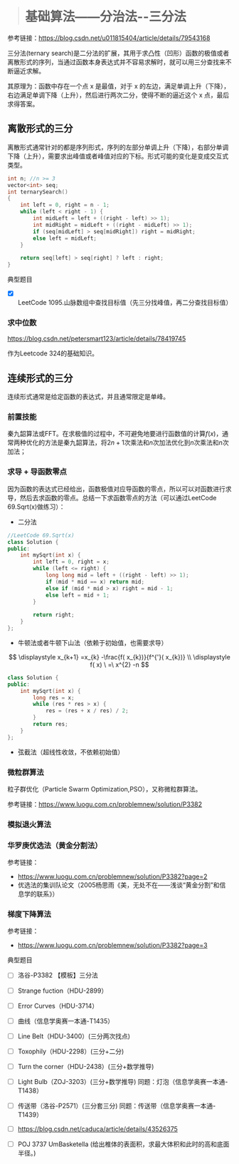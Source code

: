 > # 基础算法——分治法--三分法

参考链接：<https://blog.csdn.net/u011815404/article/details/79543168>

三分法(ternary search)是二分法的扩展，其用于求凸性（凹形）函数的极值或者离散形式的序列，当通过函数本身表达式并不容易求解时，就可以用三分查找来不断逼近求解。

其原理为：函数中存在一个点 x 是最值，对于 x 的左边，满足单调上升（下降），右边满足单调下降（上升），然后进行两次二分，使得不断的逼近这个 x 点，最后求得答案。

## 离散形式的三分

离散形式通常针对的都是序列形式，序列的左部分单调上升（下降），右部分单调下降（上升），需要求出峰值或者峰值对应的下标。形式可能的变化是变成交互式类型。

```c++
int n; //n >= 3
vector<int> seq;
int ternarySearch()
{
    int left = 0, right = n - 1;
    while (left < right - 1) {
        int midLeft = left + ((right - left) >> 1);
        int midRight = midLeft + ((right - midLeft) >> 1);
        if (seq[midLeft] > seq[midRight]) right = midRight;
        else left = midLeft;
    }
    
    return seq[left] > seq[right] ? left : right;
}
```

典型题目

- [x] LeetCode 1095.山脉数组中查找目标值（先三分找峰值，再二分查找目标值）

### 求中位数
https://blog.csdn.net/petersmart123/article/details/78419745

作为Leetcode 324的基础知识。




## 连续形式的三分

连续形式通常是给定函数的表达式，并且通常限定是单峰。

### 前置技能

秦九韶算法或FFT。在求极值的过程中，不可避免地要进行函数值的计算$f(x)$，通常两种优化的方法是秦九韶算法，将$2n+1$次乘法和$n$次加法优化到$n$次乘法和$n$次加法；

### 求导 + 导函数零点

因为函数的表达式已经给出，函数极值对应导函数的零点，所以可以对函数进行求导，然后去求函数的零点。总结一下求函数零点的方法（可以通过LeetCode 69.Sqrt(x)做练习）：

* 二分法

```c++
//LeetCode 69.Sqrt(x)
class Solution {
public:
    int mySqrt(int x) {
        int left = 0, right = x;
        while (left <= right) {
            long long mid = left + ((right - left) >> 1);
            if (mid * mid == x) return mid;
            else if (mid * mid > x) right = mid - 1;
            else left = mid + 1;
        }
        
        return right;
    }
};
```

* 牛顿法或者牛顿下山法（依赖于初始值，也需要求导）

$$
\displaystyle x_{k+1} =x_{k} -\frac{f( x_{k})}{f^{'}( x_{k})} \\
\displaystyle f( x) \ =\ x^{2} -n
$$

```c++
class Solution {
public:
    int mySqrt(int x) {
        long res = x;
        while (res * res > x) {
            res = (res + x / res) / 2;
        }
        return res;
    }
};
```

* 弦截法（超线性收敛，不依赖初始值）

### 微粒群算法

粒子群优化（Particle Swarm Optimization,PSO），又称微粒群算法。

参考链接：https://www.luogu.com.cn/problemnew/solution/P3382



### 模拟退火算法



### 华罗庚优选法（黄金分割法）

参考链接：

* https://www.luogu.com.cn/problemnew/solution/P3382?page=2
* 优选法的集训队论文（2005杨思雨《美，无处不在——浅谈“黄金分割”和信息学的联系》）



### 梯度下降算法

参考链接：

* https://www.luogu.com.cn/problemnew/solution/P3382?page=3



典型题目

- [ ] 洛谷-P3382 【模板】三分法

- [ ] Strange fuction（HDU-2899）
- [ ] Error Curves（HDU-3714）
- [ ] 曲线（信息学奥赛一本通-T1435）
- [ ] Line Belt（HDU-3400）(三分两次找点)
- [ ] Toxophily（HDU-2298）(三分+二分)
- [ ] Turn the corner（HDU-2438）(三分+数学推导)
- [ ] Light Bulb（ZOJ-3203）(三分+数学推导) 同题：灯泡（信息学奥赛一本通-T1438）
- [ ] 传送带（洛谷-P2571）(三分套三分) 同题：传送带（信息学奥赛一本通-T1439）
- [ ] https://blog.csdn.net/caduca/article/details/43526375
- [ ] POJ 3737 UmBasketella (给出椎体的表面积，求最大体积和此时的高和底面半径。)